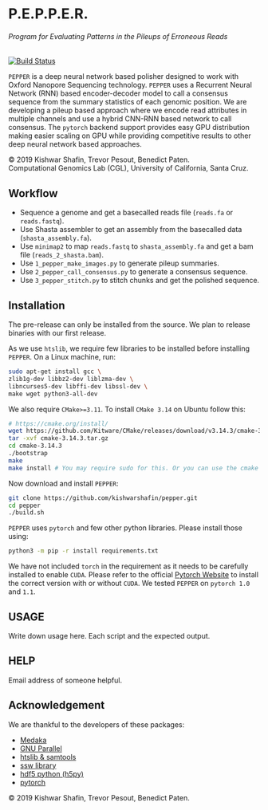 # P.E.P.P.E.R.
###### Program for Evaluating Patterns in the Pileups of Erroneous Reads

[![Build Status](https://travis-ci.com/kishwarshafin/pepper.svg?branch=master)](https://travis-ci.com/kishwarshafin/pepper)

`PEPPER` is a deep neural network based polisher designed to work with Oxford Nanopore Sequencing technology. `PEPPER` uses a Recurrent Neural Network (RNN) based encoder-decoder model to call a consensus sequence from the summary statistics of each genomic position. We are developing a pileup based approach where we encode read attributes in multiple channels and use a hybrid CNN-RNN based network to call consensus. The `pytorch` backend support provides easy GPU distribution making easier scaling on GPU while providing competitive results to other deep neural network based approaches.

© 2019 Kishwar Shafin, Trevor Pesout, Benedict Paten. <br/>
Computational Genomics Lab (CGL), University of California, Santa Cruz.

Workflow
--------
 * Sequence a genome and get a basecalled reads file (`reads.fa` or `reads.fastq`).
 * Use Shasta assembler to get an assembly from the basecalled data (`shasta_assembly.fa`).
 * Use `minimap2` to map `reads.fastq` to `shasta_assembly.fa` and get a bam file (`reads_2_shasta.bam`).
 * Use `1_pepper_make_images.py` to generate pileup summaries.
 * Use `2_pepper_call_consensus.py` to generate a consensus sequence.
 * Use `3_pepper_stitch.py` to stitch chunks and get the polished sequence.


Installation
------------
The pre-release can only be installed from the source. We plan to release binaries with our first release.

As we use `htslib`, we require few libraries to be installed before installing `PEPPER`. On a Linux machine, run:
```bash
sudo apt-get install gcc \
zlib1g-dev libbz2-dev liblzma-dev \
libncurses5-dev libffi-dev libssl-dev \
make wget python3-all-dev
```

We also require `CMake>=3.11`. To install `CMake 3.14` on Ubuntu follow this:
```bash
# https://cmake.org/install/
wget https://github.com/Kitware/CMake/releases/download/v3.14.3/cmake-3.14.3.tar.gz
tar -xvf cmake-3.14.3.tar.gz
cd cmake-3.14.3
./bootstrap
make
make install # You may require sudo for this. Or you can use the cmake executable from this directory
```

Now download and install `PEPPER`:
```bash
git clone https://github.com/kishwarshafin/pepper.git
cd pepper
./build.sh
```
`PEPPER` uses `pytorch` and few other python libraries. Please install those using:
```bash
python3 -m pip -r install requirements.txt
```
We have not included `torch` in the requirement as it needs to be carefully installed to enable `CUDA`. Please refer to the official [Pytorch Website](https://pytorch.org/) to install the correct version with or without `CUDA`. We tested `PEPPER` on `pytorch 1.0` and `1.1`.

USAGE
-----

Write down usage here. Each script and the expected output.

HELP
-----
Email address of someone helpful.


## Acknowledgement
We are thankful to the developers of these packages: </br>
* [Medaka](https://github.com/nanoporetech/medaka)
* [GNU Parallel](https://www.gnu.org/software/parallel/)
* [htslib & samtools](http://www.htslib.org/)
* [ssw library](https://github.com/mengyao/Complete-Striped-Smith-Waterman-Library)
* [hdf5 python (h5py)](https://www.h5py.org/)
* [pytorch](https://pytorch.org/)


© 2019 Kishwar Shafin, Trevor Pesout, Benedict Paten.
